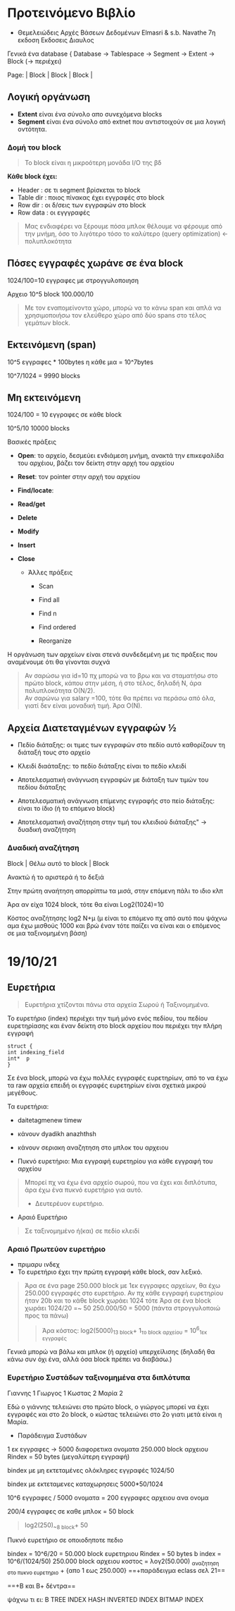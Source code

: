 # Προτεινόμενο Βιβλίο

- Θεμελειώδεις Aρχές Bάσεων Δεδομένων Elmasri & s.b. Navathe 7η εκδοση Εκδοσεις Διαυλος

Γενικά ένα database { Database -> Tablespace -> Segment -> Extent -> Block (-> περιέχει)

Page:
| Block | Block | Block |

## Λογική οργάνωση

- **Extent** είναι ένα σύνολο απο συνεχόμενα blocks
- **Segment** είναι ένα σύνολο από extnet που αντιστοιχούν σε μια λογική οντότητα.

### Δομή του block

> Το block είναι η μικροότερη μονάδα Ι/Ο της βδ

**Κάθε block έχει:**

- Header : σε τι segment βρίσκεται το block
- Table dir : ποιος πίνακας έχει εγγραφές στο block
- Row dir : οι δ/σεις των εγγραφών στο block
- Row data : οι εγγγραφές

> Μας ενδιαφέρει να ξέρουμε πόσα μπλοκ θέλουμε να φέρουμε από την μνήμη, όσο το λιγότερο τόσο το καλύτερο (query optimization) <- πολυπλοκότητα

## Πόσες εγγραφές χωράνε σε ένα block

1024/100=10 εγγραφες με στρογγυλοποιηση

Αρχειο 10^5 block 100.000/10

> Με τον εναπομείνοντα χώρο, μπορώ να το κάνω span και απλά να χρησιμοποιήσω τον ελεύθερο χώρο από δύο spans στο τέλος γεμάτων block.

## Εκτεινόμενη (span)

10^5 εγγραφες * 100bytes η κάθε μια = 10^7bytes

10^7/1024 = 9990 blocks

## Μη εκτεινόμενη

1024/100 = 10 εγγραφες σε κάθε block

10^5/10 10000 blocks

Βασικές πράξεις

- **Open**: το αρχείο, δεσμεύει ενδιάμεση μνήμη, ανακτά την επικεφαλίδα του αρχέιου, βάζει τον δείκτη στην αρχή του
  αρχείου

- **Reset**: τον pointer στην αρχή του αρχείου

- **Find/locate**:

- **Read/get**

- **Delete**

- **Modify**

- **Insert**

- **Close**

    - Άλλες πράξεις

        - Scan

        - Find all

        - Find n

        - Find ordered

        - Reorganize

Η οργάνωση των αρχείων είναι στενά συνδεδεμένη με τις πράξεις που αναμένουμε ότι θα γίνονται συχνά

> Αν σαρώσω για id=10 πχ μπορώ να το βρω και να σταματήσω στο πρώτο block, κάπου στην μέση, ή στο τέλος, δηλαδή Ν, άρα πολυπλοκότητα O(N/2).\
> Αν σαρώνω για salary =100, τότε θα πρέπει να περάσω από όλα, γιατί δεν είναι μοναδική τιμή. Άρα Ο(Ν).

## Αρχεία Διατεταγμένων εγγραφών ½

- Πεδίο διάταξης: οι τιμες των εγγραφών στο πεδίο αυτό καθορίζουν τη διάταξή τους στο αρχείο

- Κλειδί διαάταξης: το πεδίο διάταξης είναι το πεδίο κλειδί

- Αποτελεσματική ανάγνωση εγγραφών με διάταξη των τιμών του πεδίου διάταξης

- Αποτελεσματική ανάγνωση επίμενης εγγραφής στο πείο διάταξης: είναι το ίδιο (ή το επόμενο block)

- Αποτελεσματική αναζήτηση στην τιμή του κλειδιού διάταξης" -> δυαδική αναζήτηση

### Δυαδική αναζήτηση

Block | Θέλω αυτό το block | Block

Ανακτώ ή το αριστερά ή το δεξιά

Στην πρώτη αναήτηση απορρίπτω τα μισά, στην επόμενη πάλι το ιδιο κλπ

Άρα αν είχα 1024 block, τότε θα είναι Log2(1024)=10

Κόστος αναζήτησης log2 N+μ (μ είναι το επόμενο πχ από αυτό που ψάχνω αμα έχω μισθούς 1000 και βρώ έναν τότε παίζει να
είναι και ο επόμενος σε μια ταξινομημένη βάση)

# 19/10/21

## Ευρετήρια

> Ευρετήρια χτίζονται πάνω στα αρχεία Σωρού ή Ταξινομημένα.

Το ευρετήριο (index) περιέχει την τιμή μόνο ενός πεδίου, του πεδίου ευρετηρίασης και έναν δείκτη στο block αρχείου που
περιέχει την πλήρη εγγραφή

```
struct {
int indexing_field
int*  p
}
```

Σε ένα block, μπορώ να έχω πολλές εγγραφές ευρετηρίων, από το να έχω τα raw αρχεία επειδή οι εγγραφές ευρετηρίων είναι
σχετικά μικρού μεγέθους.

Τα ευρετήρια:

- daitetagmenew timew

- κάνουν dyadikh anazhthsh

- κάνουν σεριακη αναζητηση στο μπλοκ του αρχειου

- Πυκνό ευρετήριο: Μια εγγραφή ευρετηρίου για κάθε εγγραφή του αρχείου

> Μπορεί πχ να έχω ένα αρχείο σωρού, που να έχει και διπλότυπα, άρα έχω ένα πυκνό ευρετήριο για αυτό.
>
> - Δευτερέυον ευρετήριο.

- Αραιό Ευρετήριο

> Σε ταξινομημένο ή(και) σε πεδίο κλειδί

### Αραιό Πρωτεύον ευρετήριο

- πριμαρυ ινδεχ
- Το ευρετήριο έχει την πρώτη εγγραφή κάθε block, σαν λεξικό.

> Άρα σε ένα page 250.000 block με 1εκ εγγραφες αρχείων, θα έχω 250.000 εγγραφές στο ευρετήριο.
> Αν πχ κάθε εγγραφή ευρετηρίου ήταν 20b και το κάθε block χωράει 1024 τότε
> Άρα σε ένα block χωράει 1024/20 =~ 50
> 250.000/50 = 5000 (πάντα στρογγυλοποιώ προς τα πάνω)
>
> > Άρα κόστος: log2(5000)<sub>13 block</sub>+ 1<sub>το block αρχείου</sub> = 10<sup>6</sup><sub>1εκ εγγραφές</sub>

Γενικά μπορώ να βάλω και μπλοκ (ή αρχείο) υπερχείλισης (δηλαδή θα κάνω συν όχι ένα, αλλά όσα block πρέπει να διαβάσω.)

### Ευρετήριο Συστάδων ταξινομημένα στα διπλότυπα

Γιαννης 1 Γιωργος 1 Κωστας 2 Μαρία 2

Εδώ ο γιάννης τελειώνει στο πρώτο block, ο γιώργος μπορεί να έχει εγγραφές και στο 2ο block, ο κώστας τελειώνει στο 2ο
γιατι μετά είναι η Μαρία.

- Παράδειγμα Συστάδων

1 εκ εγγραφες -> 5000 διαφορετικα ονοματα 250.000 block αρχειου Rindex = 50 bytes (μεγαλύτερη εγγραφή)

bindex με μη εκτεταμένες ολόκληρες εγγραφές 1024/50

bindex με εκτεταμενες καταχωρησεις 5000*50/1024

10^6 εγγραφες / 5000 ονοματα = 200 εγγραφες αρχειου ανα ονομα

200/4 εγγραφες σε καθε μπλοκ = 50 block

> log2(250)<sub>~8 block</sub>+ 50

Πυκνό ευρετήριο σε οποιοδηποτε πεδιο

bindex = 10^6/20 = 50.000 block ευρετηριου Rindex = 50 bytes b index = 10^6/(1024/50)
250.000 block αρχειου κοστος = λογ2(50.000) <sub>αναζητηση στο πυκνο ευρετηριο</sub> + {απο 1 εως 250.000} ==+παράδειγμα
eclass σελ 21==

==+Β και Β+ δέντρα==

ψάχνω τι ει:
B TREE INDEX 
HASH
INVERTED INDEX
BITMAP INDEX